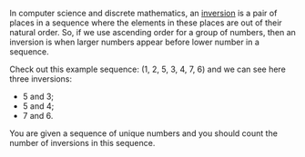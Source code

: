 In computer science and discrete mathematics,
an [inversion](http://en.wikipedia.org/wiki/Inversion_\(discrete_mathematics\))
is a pair of places in a sequence where the elements in these places are out of their natural order.
So, if we use ascending order for a group of numbers, 
then an inversion is when larger numbers appear before lower number in a sequence.

Check out this example sequence: (1, 2, 5, 3, 4, 7, 6) and we can see here three inversions:
- 5 and 3;
- 5 and 4;
- 7 and 6.

You are given a sequence of unique numbers and you should count the number of inversions in this sequence.
